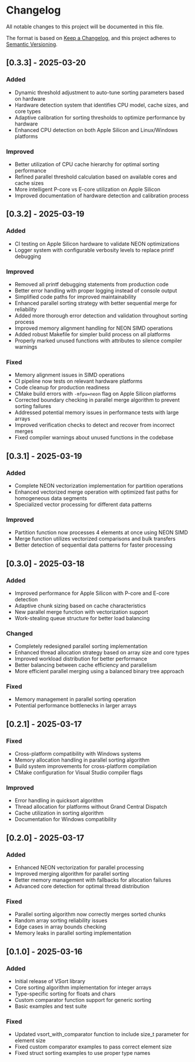 # Changelog
All notable changes to this project will be documented in this file.

The format is based on [Keep a Changelog](https://keepachangelog.com/en/1.0.0/),
and this project adheres to [Semantic Versioning](https://semver.org/spec/v2.0.0.html).

## [0.3.3] - 2025-03-20

### Added
- Dynamic threshold adjustment to auto-tune sorting parameters based on hardware
- Hardware detection system that identifies CPU model, cache sizes, and core types
- Adaptive calibration for sorting thresholds to optimize performance by hardware
- Enhanced CPU detection on both Apple Silicon and Linux/Windows platforms

### Improved
- Better utilization of CPU cache hierarchy for optimal sorting performance
- Refined parallel threshold calculation based on available cores and cache sizes
- More intelligent P-core vs E-core utilization on Apple Silicon
- Improved documentation of hardware detection and calibration process

## [0.3.2] - 2025-03-19

### Added
- CI testing on Apple Silicon hardware to validate NEON optimizations
- Logger system with configurable verbosity levels to replace printf debugging

### Improved
- Removed all printf debugging statements from production code
- Better error handling with proper logging instead of console output
- Simplified code paths for improved maintainability
- Enhanced parallel sorting strategy with better sequential merge for reliability
- Added more thorough error detection and validation throughout sorting process
- Improved memory alignment handling for NEON SIMD operations
- Added robust Makefile for simpler build process on all platforms
- Properly marked unused functions with attributes to silence compiler warnings

### Fixed
- Memory alignment issues in SIMD operations
- CI pipeline now tests on relevant hardware platforms
- Code cleanup for production readiness
- CMake build errors with `-mfpu=neon` flag on Apple Silicon platforms
- Corrected boundary checking in parallel merge algorithm to prevent sorting failures
- Addressed potential memory issues in performance tests with large arrays
- Improved verification checks to detect and recover from incorrect merges
- Fixed compiler warnings about unused functions in the codebase

## [0.3.1] - 2025-03-19

### Added
- Complete NEON vectorization implementation for partition operations
- Enhanced vectorized merge operation with optimized fast paths for homogeneous data segments
- Specialized vector processing for different data patterns

### Improved
- Partition function now processes 4 elements at once using NEON SIMD
- Merge function utilizes vectorized comparisons and bulk transfers
- Better detection of sequential data patterns for faster processing

## [0.3.0] - 2025-03-18

### Added
- Improved performance for Apple Silicon with P-core and E-core detection
- Adaptive chunk sizing based on cache characteristics
- New parallel merge function with vectorization support
- Work-stealing queue structure for better load balancing

### Changed
- Completely redesigned parallel sorting implementation
- Enhanced thread allocation strategy based on array size and core types
- Improved workload distribution for better performance
- Better balancing between cache efficiency and parallelism
- More efficient parallel merging using a balanced binary tree approach

### Fixed
- Memory management in parallel sorting operation
- Potential performance bottlenecks in larger arrays

## [0.2.1] - 2025-03-17

### Fixed
- Cross-platform compatibility with Windows systems
- Memory allocation handling in parallel sorting algorithm
- Build system improvements for cross-platform compilation
- CMake configuration for Visual Studio compiler flags

### Improved
- Error handling in quicksort algorithm
- Thread allocation for platforms without Grand Central Dispatch
- Cache utilization in sorting algorithm
- Documentation for Windows compatibility

## [0.2.0] - 2025-03-17

### Added
- Enhanced NEON vectorization for parallel processing
- Improved merging algorithm for parallel sorting
- Better memory management with fallbacks for allocation failures
- Advanced core detection for optimal thread distribution

### Fixed
- Parallel sorting algorithm now correctly merges sorted chunks
- Random array sorting reliability issues
- Edge cases in array bounds checking
- Memory leaks in parallel sorting implementation

## [0.1.0] - 2025-03-16

### Added
- Initial release of VSort library
- Core sorting algorithm implementation for integer arrays
- Type-specific sorting for floats and chars
- Custom comparator function support for generic sorting
- Basic examples and test suite

### Fixed
- Updated vsort_with_comparator function to include size_t parameter for element size
- Fixed custom comparator examples to pass correct element size
- Fixed struct sorting examples to use proper type names
